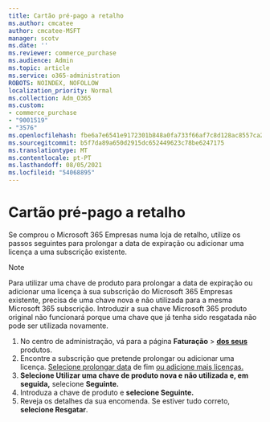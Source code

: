 ```yaml
---
title: Cartão pré-pago a retalho
ms.author: cmcatee
author: cmcatee-MSFT
manager: scotv
ms.date: ''
ms.reviewer: commerce_purchase
ms.audience: Admin
ms.topic: article
ms.service: o365-administration
ROBOTS: NOINDEX, NOFOLLOW
localization_priority: Normal
ms.collection: Adm_O365
ms.custom:
- commerce_purchase
- "9001519"
- "3576"
ms.openlocfilehash: fbe6a7e6541e9172301b848a0fa733f66af7c8d128ac8557ca2cd62cad1d06ad
ms.sourcegitcommit: b5f7da89a650d2915dc652449623c78be6247175
ms.translationtype: MT
ms.contentlocale: pt-PT
ms.lasthandoff: 08/05/2021
ms.locfileid: "54068895"
---
```

# <a name="retail-prepaid-card"></a>Cartão pré-pago a retalho

Se comprou o Microsoft 365 Empresas numa loja de retalho, utilize os passos seguintes para prolongar a data de expiração ou adicionar uma licença a uma subscrição existente.

> [!NOTE]
> Para utilizar uma chave de produto para prolongar a data de expiração ou adicionar uma licença à sua subscrição do Microsoft 365 Empresas existente, precisa de uma chave nova e não utilizada para a mesma Microsoft 365 subscrição. Introduzir a sua chave Microsoft 365 produto original não funcionará porque uma chave que já tenha sido resgatada não pode ser utilizada novamente.

1. No centro de administração, vá para a página **Faturação**  >  **[dos seus](https://go.microsoft.com/fwlink/p/?linkid=842054)** produtos.
2. Encontre a subscrição que pretende prolongar ou adicionar uma licença. [Selecione prolongar data](https://go.microsoft.com/fwlink/p/?linkid=842054) de fim [ou adicione mais licenças.](https://go.microsoft.com/fwlink/p/?linkid=842054)
3. **Selecione Utilizar uma chave de produto nova e não utilizada e, em seguida,** selecione **Seguinte.**
4. Introduza a chave de produto e **selecione Seguinte.**
5. Reveja os detalhes da sua encomenda. Se estiver tudo correto, **selecione Resgatar**.